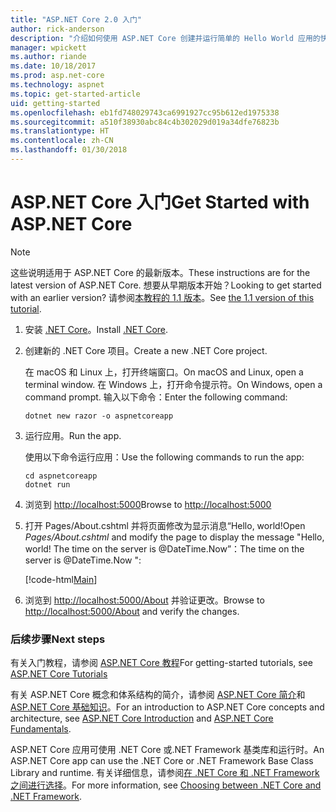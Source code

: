 ```yaml
---
title: "ASP.NET Core 2.0 入门"
author: rick-anderson
description: "介绍如何使用 ASP.NET Core 创建并运行简单的 Hello World 应用的快速教程。"
manager: wpickett
ms.author: riande
ms.date: 10/18/2017
ms.prod: asp.net-core
ms.technology: aspnet
ms.topic: get-started-article
uid: getting-started
ms.openlocfilehash: eb1fd748029743ca6991927cc95b612ed1975338
ms.sourcegitcommit: a510f38930abc84c4b302029d019a34dfe76823b
ms.translationtype: HT
ms.contentlocale: zh-CN
ms.lasthandoff: 01/30/2018
---
```

# <a name="get-started-with-aspnet-core"></a><span data-ttu-id="d90a5-103">ASP.NET Core 入门</span><span class="sxs-lookup"><span data-stu-id="d90a5-103">Get Started with ASP.NET Core</span></span>

> [!NOTE]
> <span data-ttu-id="d90a5-104">这些说明适用于 ASP.NET Core 的最新版本。</span><span class="sxs-lookup"><span data-stu-id="d90a5-104">These instructions are for the latest version of ASP.NET Core.</span></span> <span data-ttu-id="d90a5-105">想要从早期版本开始？</span><span class="sxs-lookup"><span data-stu-id="d90a5-105">Looking to get started with an earlier version?</span></span> <span data-ttu-id="d90a5-106">请参阅[本教程的 1.1 版本](xref:getting-started-1.1)。</span><span class="sxs-lookup"><span data-stu-id="d90a5-106">See [the 1.1 version of this tutorial](xref:getting-started-1.1).</span></span>

1. <span data-ttu-id="d90a5-107">安装 [.NET Core](https://www.microsoft.com/net/core/)。</span><span class="sxs-lookup"><span data-stu-id="d90a5-107">Install [.NET Core](https://www.microsoft.com/net/core/).</span></span>

2. <span data-ttu-id="d90a5-108">创建新的 .NET Core 项目。</span><span class="sxs-lookup"><span data-stu-id="d90a5-108">Create a new .NET Core project.</span></span>

   <span data-ttu-id="d90a5-109">在 macOS 和 Linux 上，打开终端窗口。</span><span class="sxs-lookup"><span data-stu-id="d90a5-109">On macOS and Linux, open a terminal window.</span></span> <span data-ttu-id="d90a5-110">在 Windows 上，打开命令提示符。</span><span class="sxs-lookup"><span data-stu-id="d90a5-110">On Windows, open a command prompt.</span></span> <span data-ttu-id="d90a5-111">输入以下命令：</span><span class="sxs-lookup"><span data-stu-id="d90a5-111">Enter the following command:</span></span>

    ```terminal
    dotnet new razor -o aspnetcoreapp
    ```
    
4. <span data-ttu-id="d90a5-112">运行应用。</span><span class="sxs-lookup"><span data-stu-id="d90a5-112">Run the app.</span></span>

    <span data-ttu-id="d90a5-113">使用以下命令运行应用：</span><span class="sxs-lookup"><span data-stu-id="d90a5-113">Use the following commands to run the app:</span></span>

    ```terminal
    cd aspnetcoreapp
    dotnet run
    ```

5. <span data-ttu-id="d90a5-114">浏览到 [http://localhost:5000](http://localhost:5000)</span><span class="sxs-lookup"><span data-stu-id="d90a5-114">Browse to [http://localhost:5000](http://localhost:5000)</span></span>

6. <span data-ttu-id="d90a5-115">打开 Pages/About.cshtml 并将页面修改为显示消息“Hello, world!</span><span class="sxs-lookup"><span data-stu-id="d90a5-115">Open *Pages/About.cshtml* and modify the page to display the message "Hello, world!</span></span> <span data-ttu-id="d90a5-116">The time on the server is @DateTime.Now”：</span><span class="sxs-lookup"><span data-stu-id="d90a5-116">The time on the server is @DateTime.Now ":</span></span>

    [!code-html[Main](getting-started/sample/getting-started/about.cshtml?highlight=9&range=1-9)]

7. <span data-ttu-id="d90a5-117">浏览到 [http://localhost:5000/About](http://localhost:5000/About) 并验证更改。</span><span class="sxs-lookup"><span data-stu-id="d90a5-117">Browse to [http://localhost:5000/About](http://localhost:5000/About) and verify the changes.</span></span>

### <a name="next-steps"></a><span data-ttu-id="d90a5-118">后续步骤</span><span class="sxs-lookup"><span data-stu-id="d90a5-118">Next steps</span></span>

<span data-ttu-id="d90a5-119">有关入门教程，请参阅 [ASP.NET Core 教程](tutorials/index.md)</span><span class="sxs-lookup"><span data-stu-id="d90a5-119">For getting-started tutorials, see [ASP.NET Core Tutorials](tutorials/index.md)</span></span>

<span data-ttu-id="d90a5-120">有关 ASP.NET Core 概念和体系结构的简介，请参阅 [ASP.NET Core 简介](index.md)和 [ASP.NET Core 基础知识](fundamentals/index.md)。</span><span class="sxs-lookup"><span data-stu-id="d90a5-120">For an introduction to ASP.NET Core concepts and architecture, see [ASP.NET Core Introduction](index.md) and [ASP.NET Core Fundamentals](fundamentals/index.md).</span></span>

<span data-ttu-id="d90a5-121">ASP.NET Core 应用可使用 .NET Core 或.NET Framework 基类库和运行时。</span><span class="sxs-lookup"><span data-stu-id="d90a5-121">An ASP.NET Core app can use the .NET Core or .NET Framework Base Class Library and runtime.</span></span> <span data-ttu-id="d90a5-122">有关详细信息，请参阅[在 .NET Core 和 .NET Framework 之间进行选择](https://docs.microsoft.com/dotnet/articles/standard/choosing-core-framework-server)。</span><span class="sxs-lookup"><span data-stu-id="d90a5-122">For more information, see [Choosing between .NET Core and .NET Framework](https://docs.microsoft.com/dotnet/articles/standard/choosing-core-framework-server).</span></span>
